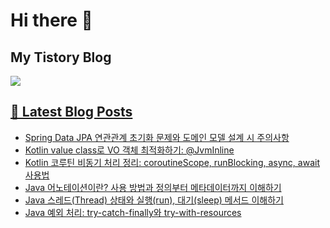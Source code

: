# Hi there 👋

## My Tistory Blog

<p>
    <a href="https://kylo8.tistory.com"><img src="https://img.shields.io/badge/Tistory-000000?style=flat-square&logo=Tistory&logoColor=white"/>
</p>

## 📕 Latest Blog Posts

<ul><li><a href='https://kylo8.tistory.com/entry/Spring-Data-JPA-%EC%97%B0%EA%B4%80%EA%B4%80%EA%B3%84-%EC%B4%88%EA%B8%B0%ED%99%94-%EB%AC%B8%EC%A0%9C%EC%99%80-%EB%8F%84%EB%A9%94%EC%9D%B8-%EB%AA%A8%EB%8D%B8-%EC%84%A4%EA%B3%84-%EC%8B%9C-%EC%A3%BC%EC%9D%98%EC%82%AC%ED%95%AD' target='_blank'>Spring Data JPA 연관관계 초기화 문제와 도메인 모델 설계 시 주의사항</a></li><li><a href='https://kylo8.tistory.com/entry/Kotlin-value-class%EB%A1%9C-VO-%EA%B0%9D%EC%B2%B4-%EC%B5%9C%EC%A0%81%ED%99%94%ED%95%98%EA%B8%B0-JvmInline' target='_blank'>Kotlin value class로 VO 객체 최적화하기: @JvmInline</a></li><li><a href='https://kylo8.tistory.com/entry/Kotlin-%EC%BD%94%EB%A3%A8%ED%8B%B4-%EB%B9%84%EB%8F%99%EA%B8%B0-%EC%B2%98%EB%A6%AC-%EC%A0%95%EB%A6%AC-coroutineScope-runBlocking-async-await-%EC%82%AC%EC%9A%A9%EB%B2%95' target='_blank'>Kotlin 코루틴 비동기 처리 정리: coroutineScope, runBlocking, async, await 사용법</a></li><li><a href='https://kylo8.tistory.com/entry/Java-%EC%96%B4%EB%85%B8%ED%85%8C%EC%9D%B4%EC%85%98%EC%9D%B4%EB%9E%80-%EC%82%AC%EC%9A%A9-%EB%B0%A9%EB%B2%95%EA%B3%BC-%EC%A0%95%EC%9D%98%EB%B6%80%ED%84%B0-%EB%A9%94%ED%83%80%EB%8D%B0%EC%9D%B4%ED%84%B0%EA%B9%8C%EC%A7%80-%EC%9D%B4%ED%95%B4%ED%95%98%EA%B8%B0' target='_blank'>Java 어노테이션이란? 사용 방법과 정의부터 메타데이터까지 이해하기</a></li><li><a href='https://kylo8.tistory.com/entry/Java-%EC%8A%A4%EB%A0%88%EB%93%9CThread-%EC%83%81%ED%83%9C%EC%99%80-%EC%8B%A4%ED%96%89run-%EB%8C%80%EA%B8%B0sleep-%EB%A9%94%EC%84%9C%EB%93%9C-%EC%9D%B4%ED%95%B4%ED%95%98%EA%B8%B0' target='_blank'>Java 스레드(Thread) 상태와 실행(run), 대기(sleep) 메서드 이해하기</a></li><li><a href='https://kylo8.tistory.com/entry/Java-%EC%98%88%EC%99%B8-%EC%B2%98%EB%A6%AC-try-catch-finally%EC%99%80-try-with-resources' target='_blank'>Java 예외 처리: try-catch-finally와 try-with-resources</a></li></ul>